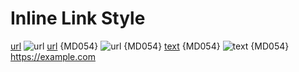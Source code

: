 # Inline Link Style

[url](https://example.com)
![url](https://example.com)
[url] {MD054}
![url] {MD054}
[text][url] {MD054}
![text][url] {MD054}
<https://example.com>

[url]: https://example.com

<!-- markdownlint-configure-file {
  "MD054": {
    "style": "inline"
  }
} -->
